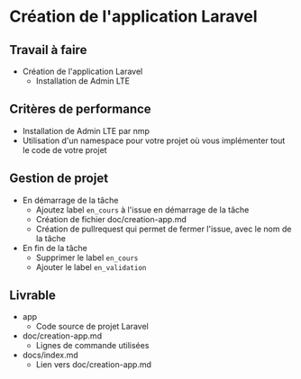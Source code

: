 # Création de l'application Laravel

## Travail à faire

- Création de l'application Laravel
  - Installation de Admin LTE

## Critères de performance 

- Installation de Admin LTE par nmp
- Utilisation d'un namespace pour votre projet où vous implémenter tout le code de votre projet

## Gestion de projet 

- En démarrage de la tâche 
  - Ajoutez label `en_cours` à l'issue en démarrage de la tâche
  - Création de fichier doc/creation-app.md
  - Création de pullrequest qui permet de fermer l'issue, avec le nom de la tâche
- En fin de la tâche
  - Supprimer le label `en_cours`
  - Ajouter le label `en_validation`

## Livrable
- app
  - Code source de projet Laravel
- doc/creation-app.md
  - Lignes de commande utilisées
- docs/index.md
  - Lien vers doc/creation-app.md

